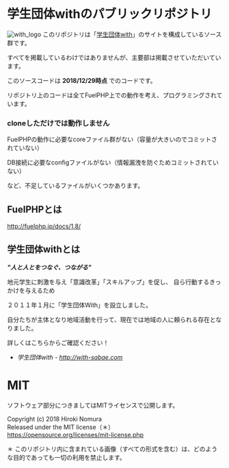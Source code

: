 # 学生団体withのパブリックリポジトリ
![with_logo](https://user-images.githubusercontent.com/11400588/50519138-d7332380-0afc-11e9-8423-fb9e49097ba2.png)
このリポジトリは「[学生団体with](http://with-sabae.com)」のサイトを構成しているソース群です。

すべてを掲載しているわけではありませんが、主要部は掲載させていただいています。

このソースコードは **2018/12/29時点** でのコードです。

リポジトリ上のコードは全てFuelPHP上での動作を考え、プログラミングされています。

### cloneしただけでは動作しません
FuelPHPの動作に必要なcoreファイル群がない（容量が大きいのでコミットされていない）

DB接続に必要なconfigファイルがない（情報漏洩を防ぐためコミットされていない）

など、不足しているファイルがいくつかあります。

## FuelPHPとは
http://fuelphp.jp/docs/1.8/

## 学生団体withとは
***"人と人とをつなぐ、つながる"***

地元学生に刺激を与え「意識改革」「スキルアップ」を促し、 自ら行動するきっかけを与えるため

２０１１年１月に「学生団体With」を設立しました。 

自分たちが主体となり地域活動を行って、現在では地域の人に頼られる存在となりました。

詳しくはこちらからご確認ください！

- *学生団体with - http://with-sabae.com*

# MIT
ソフトウェア部分につきましてはMITライセンスで公開します。

Copyright (c) 2018 Hiroki Nomura  
Released under the MIT license（＊）  
https://opensource.org/licenses/mit-license.php 

＊ このリポジトリ内に含まれている画像（すべての形式を含む）は、どのような目的であっても一切の利用を禁止します。

